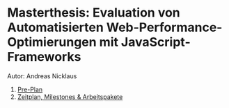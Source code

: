 # Masterthesis: Evaluation von Automatisierten Web-Performance-Optimierungen mit JavaScript-Frameworks

Autor: Andreas Nicklaus

1. [Pre-Plan](doc/Pre-Plan.md)
2. [Zeitplan, Milestones & Arbeitspakete](doc/Zeitplan.md)